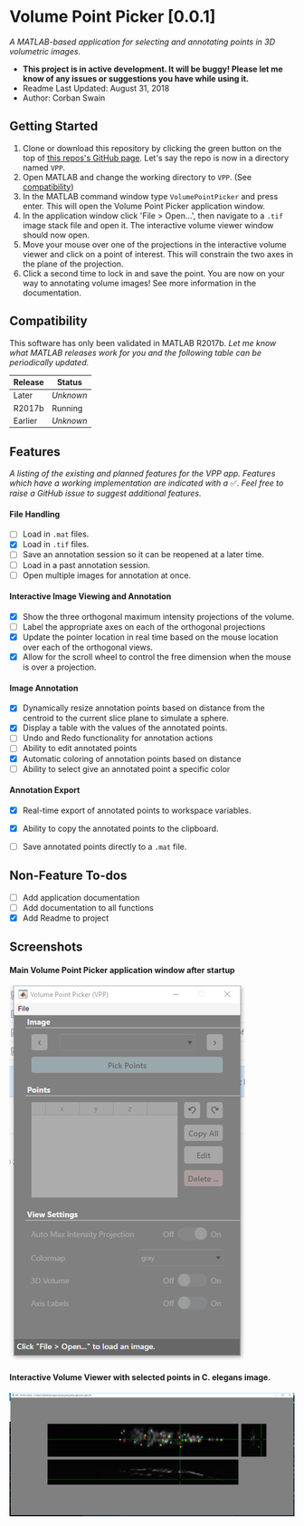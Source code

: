 # Volume Point Picker [0.0.1]

*A MATLAB-based application for selecting and annotating points in 3D
volumetric images.*

* **This project is in active development. It will be buggy! Please let me know
of any issues or suggestions you have while using it.**
* Readme Last Updated: August 31, 2018
* Author: Corban Swain

## Getting Started

1. Clone or download this repository by clicking the green button on the top of
[this repos's GitHub page](https://github.com/CorbanSwain/Volume-Point-Picker).
Let's say the repo is now in a directory named `VPP`.
1. Open MATLAB and change the working directory to `VPP`.
(See [compatibility](#compatibility))
1. In the MATLAB command window type `VolumePointPicker` and press enter.
This will open the Volume Point Picker application window.
1. In the application window click 'File > Open...', then navigate to a `.tif`
image stack file and open it. The interactive volume viewer window should now
open.
1. Move your mouse over one of the projections in the interactive volume viewer
and click on a point of interest. This will constrain the two axes in the plane
of the projection.
1. Click a second time to lock in and save the point. You are now on your way
to annotating volume images! See more information in the documentation.

## Compatibility
This software has only been validated in MATLAB R2017b. *Let me know what
MATLAB releases work for you and the following table can be periodically
updated.*

| Release | Status    |
| ------- | --------- |
| Later   | *Unknown* |
| R2017b  | Running   |
| Earlier | *Unknown* |

## Features

*A listing of the existing and planned features for the VPP app. Features which
have a working implementation are indicated with a* ✅. *Feel free to raise a
GitHub issue to suggest additional features.*

#### File Handling
- [ ] Load in `.mat` files.
- [x] Load in `.tif` files.
- [ ] Save an annotation session so it can be reopened at a later time.
- [ ] Load in a past annotation session.
- [ ] Open multiple images for annotation at once.

#### Interactive Image Viewing and Annotation
- [x] Show the three orthogonal maximum intensity projections of the volume.
- [ ] Label the appropriate axes on each of the orthogonal projections
- [x] Update the pointer location in real time based on the mouse location over
each of the orthogonal views.
- [x] Allow for the scroll wheel to control the free dimension when the mouse
is over a projection.

#### Image Annotation

- [x] Dynamically resize annotation points based on distance from the centroid
to the current slice plane to simulate a sphere.
- [x] Display a table with the values of the annotated points.
- [ ] Undo and Redo functionality for annotation actions
- [ ] Ability to edit annotated points
- [x] Automatic coloring of annotation points based on distance
- [ ] Ability to select give an annotated point a specific color

#### Annotation Export
- [x] Real-time export of annotated points to workspace variables.
- [x] Ability to copy the annotated points to the clipboard.
- [ ] Save annotated points directly to a `.mat` file.


## Non-Feature To-dos
- [ ] Add application documentation
- [ ] Add documentation to all functions
- [x] Add Readme to project

## Screenshots

#### Main Volume Point Picker application window after startup
![Main Volume Point Picker Application Window](images/app_window_initial.png)

#### Interactive Volume Viewer with selected points in C. elegans image.
![Interactive volume viewer with annotated points](images/ivv_worm.png)

